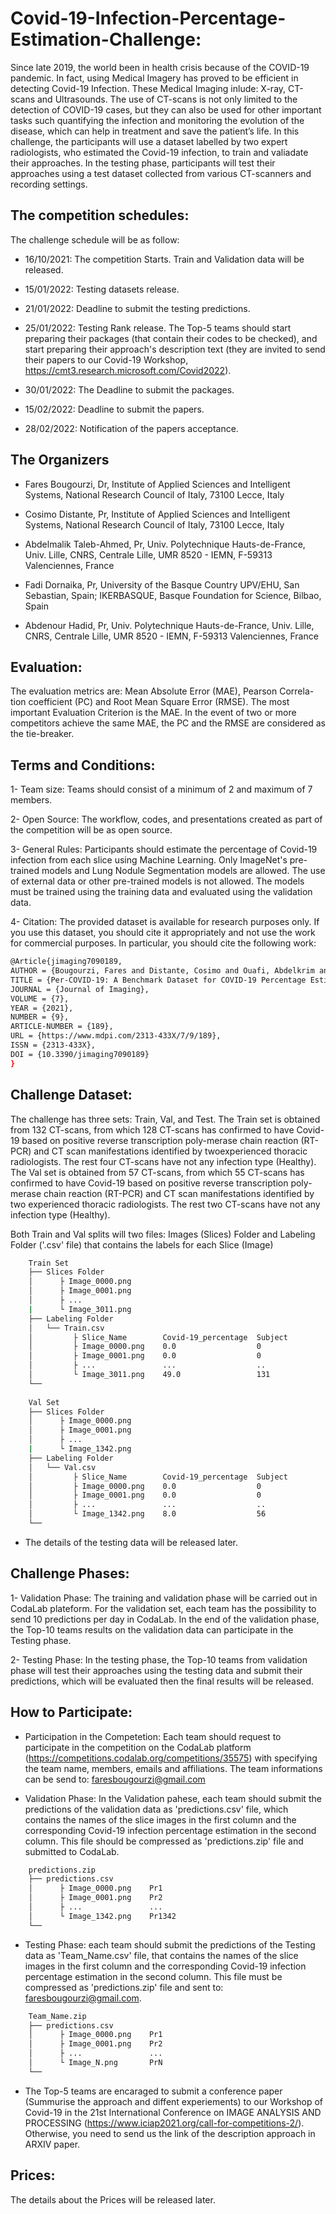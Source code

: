# Covid-19-Infection-Percentage-Estimation-Challenge:

Since late 2019, the world been in health crisis because of the COVID-19 pandemic. In fact, using Medical Imagery has proved to be efficient in detecting Covid-19 Infection. These Medical Imaging inlude: X-ray, CT-scans and Ultrasounds. The use of CT-scans is not only limited to the detection of COVID-19 cases, but they can also be used for other important tasks such quantifying the infection and monitoring the evolution of the disease, which can help in treatment and save the patient’s life. 
In this challenge, the participants will use a dataset labelled by two expert radiologists, who estimated the Covid-19 infection, to train and valiadate their approaches. In  the  testing  phase,  participants  will  test  their  approaches using a test dataset collected from various CT-scanners and recording settings. 

<!-- where the Covid-19 infection percentage were estimated after segmenting the Covid-19 infection and Lungs mask. -->

## The competition schedules:
The challenge schedule will be as follow:

* 	16/10/2021: The competition Starts. Train and Validation data will be released.
 	
*	15/01/2022: Testing datasets release.
	
* 21/01/2022: Deadline to submit the testing predictions. 
* 25/01/2022: Testing Rank release. The Top-5 teams should start preparing their packages (that contain their codes to be checked), and start preparing their approach's description text (they are invited to send their papers to our Covid-19 Workshop,  https://cmt3.research.microsoft.com/Covid2022).


*   30/01/2022: The Deadline to submit the packages. 
*   15/02/2022: Deadline to submit the papers.
*   28/02/2022: Notification of the papers acceptance.



<!--- 
* 01/12/2021:  Train and Validation data release. 

* 25/12/2021:  Testing datasets release.

* 31/12/2021:  The submission of the testing predictions deadline.
 
* 10/01/2022:  Top 5 teams should send their packages that contain their codes to be checked.
 
* 20/01/2022:  After checking the codes, the Top 5 teams will be notified to send their papers.
 
* 10/02/2022:  Deadline to submit their papers.
 
* 20/02/2022:  Papers reviewing ends.  --->

## The Organizers

* Fares Bougourzi, Dr, Institute of Applied Sciences and Intelligent Systems, National Research Council of Italy, 73100 Lecce, Italy

* Cosimo Distante, Pr, Institute of Applied Sciences and Intelligent Systems, National Research Council of Italy, 73100 Lecce, Italy

* Abdelmalik Taleb-Ahmed, Pr, Univ. Polytechnique Hauts-de-France, Univ. Lille, CNRS, Centrale Lille,  UMR 8520 - IEMN,  F-59313 Valenciennes, France

* Fadi Dornaika, Pr, University of the Basque Country UPV/EHU, San Sebastian, Spain; IKERBASQUE, Basque Foundation for Science, Bilbao, Spain

* Abdenour Hadid, Pr, Univ. Polytechnique Hauts-de-France, Univ. Lille, CNRS, Centrale Lille,  UMR 8520 - IEMN,  F-59313 Valenciennes, France


## Evaluation:

The evaluation metrics are:  Mean Absolute Error (MAE), Pearson Correla-tion coefficient (PC) and Root Mean Square Error (RMSE). The most important Evaluation Criterion is the MAE. In the event of two or more competitors achieve the same MAE, the PC and the RMSE are considered as the tie-breaker. 

## Terms and Conditions:

1- Team size: Teams should consist of a minimum of 2  and maximum of 7 members.

2- Open Source: The workflow, codes, and presentations created as part of the competition will be as open source.

3- General Rules: Participants  should  estimate  the  percentage of Covid-19  infection  from each slice using Machine Learning.  Only  ImageNet's pre-trained models and Lung Nodule Segmentation models are allowed. The use of external data or other pre-trained models is not allowed.  The models must be trained using the training data and evaluated using the validation data.

4- Citation: The provided dataset is available for research purposes only. If you use this dataset, you should cite it appropriately and not use the work for commercial purposes. 
In particular, you should cite the following work:
```bash
@Article{jimaging7090189,
AUTHOR = {Bougourzi, Fares and Distante, Cosimo and Ouafi, Abdelkrim and Dornaika, Fadi and Hadid, Abdenour and Taleb-Ahmed, Abdelmalik},
TITLE = {Per-COVID-19: A Benchmark Dataset for COVID-19 Percentage Estimation from CT-Scans},
JOURNAL = {Journal of Imaging},
VOLUME = {7},
YEAR = {2021},
NUMBER = {9},
ARTICLE-NUMBER = {189},
URL = {https://www.mdpi.com/2313-433X/7/9/189},
ISSN = {2313-433X},
DOI = {10.3390/jimaging7090189}
}
```

## Challenge Dataset:

The challenge has three sets: Train, Val, and Test. The Train set is obtained from 132 CT-scans, from which 128 CT-scans has confirmed to have Covid-19 based on positive reverse transcription poly-merase chain reaction (RT-PCR) and CT scan manifestations identified by twoexperienced thoracic radiologists. The rest four CT-scans have not any infection type (Healthy). The Val set is obtained from 57 CT-scans, from which 55 CT-scans has confirmed to have Covid-19 based on positive reverse transcription poly-merase chain reaction (RT-PCR) and CT scan manifestations identified by two experienced thoracic radiologists. The rest  two CT-scans have not any infection type (Healthy). 

Both Train and Val splits will two files: Images (Slices) Folder and Labeling Folder ('.csv' file) that contains the labels for each Slice (Image)
```bash
    Train Set
    ├── Slices Folder 
    │      ├ Image_0000.png
    │      ├ Image_0001.png
    │      ├ ...
    |      └ Image_3011.png
    ├── Labeling Folder
    │   └── Train.csv
    │         ├ Slice_Name        Covid-19_percentage  Subject    
    │         ├ Image_0000.png    0.0                  0
    │         ├ Image_0001.png    0.0                  0
    │         ├ ...               ...                  ..
    │         └ Image_3011.png    49.0	               131
    └── 
    
    Val Set
    ├── Slices Folder 
    │      ├ Image_0000.png
    │      ├ Image_0001.png
    │      ├ ...
    |      └ Image_1342.png
    ├── Labeling Folder
    │   └── Val.csv
    │         ├ Slice_Name        Covid-19_percentage  Subject    
    │         ├ Image_0000.png    0.0                  0
    │         ├ Image_0001.png    0.0                  0
    │         ├ ...               ...                  ..
    │         └ Image_1342.png    8.0	               56
    └──     

```

- The details of the testing data will be released later.


## Challenge Phases:

1- Validation Phase: The training and validation phase will be carried out in CodaLab plateform. For the validation set, each team has the possibility to send 10 predictions per day in CodaLab.
In the end of the validation phase, the Top-10 teams results on the validation data can participate in the Testing phase.

2- Testing Phase: In the testing phase, the Top-10 teams from validation phase will test their approaches using the testing data and submit their predictions, which will be evaluated then the final results will be released.


## How to Participate:

- Participation in the Competetion: Each team should request to participate in the competition on the CodaLab platform (https://competitions.codalab.org/competitions/35575) with specifying the team name, members, emails and affiliations. The team informations can be send to: faresbougourzi@gmail.com

- Validation Phase: In the Validation pahese, each team should submit the predictions of the validation data as 'predictions.csv' file, which contains the names of the slice images in the first column and the corresponding Covid-19 infection percentage estimation in the second column.  This file should be compressed as 'predictions.zip' file and submitted to CodaLab. 

```bash
    predictions.zip
    ├── predictions.csv
    │      ├ Image_0000.png    Pr1            
    │      ├ Image_0001.png    Pr2             
    │      ├ ...               ...              
    │      └ Image_1342.png    Pr1342	        
    └──   
 ```   
 - Testing Phase: each team should submit the predictions of the Testing data as 'Team_Name.csv' file, that contains the names of the slice images in the first column and the corresponding Covid-19 infection percentage estimation in the second column.  This file must be compressed as 'predictions.zip' file and sent to: faresbougourzi@gmail.com.
```bash
    Team_Name.zip
    ├── predictions.csv
    │      ├ Image_0000.png    Pr1            
    │      ├ Image_0001.png    Pr2             
    │      ├ ...               ...              
    │      └ Image_N.png       PrN        
    └──   
 ```   
 
 - The Top-5 teams are encaraged to submit a conference paper (Summurise the approach and diffent experiements) to our Workshop of Covid-19 in the 21st International Conference on IMAGE ANALYSIS AND PROCESSING (https://www.iciap2021.org/call-for-competitions-2/). Otherwise, you need to send us the link of the description approach in ARXIV paper.
 
## Prices:

The details about the Prices will be released later.

